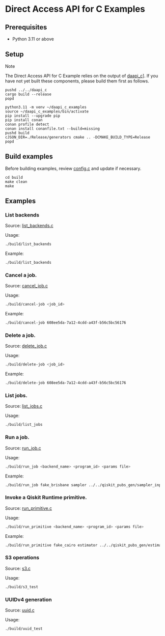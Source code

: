 # Direct Access API for C Examples

## Prerequisites
* Python 3.11 or above

## Setup

> [!NOTE]
> The Direct Access API for C Example relies on the output of [daapi_c](../../daapi_c)]. If you have not yet built these components, please build them first as follows.
>
> ```shell-session
> pushd ../../daapi_c
> cargo build --release
> popd 
> ```

```shell-session
python3.11 -m venv ~/daapi_c_examples
source ~/daapi_c_examples/bin/activate
pip install --upgrade pip
pip install conan
conan profile detect
conan install conanfile.txt --build=missing
pushd build
cJSON_DIR=./Release/generators cmake .. -DCMAKE_BUILD_TYPE=Release
popd
```

## Build examples

Before building examples, review [config.c](./src/config.c) and update if necessary.

```shell-session
cd build
make clean
make
```

## Examples

### List backends

Source: [list_backends.c](./src/list_backends.c)

Usage:
```bash
./build/list_backends
```
Example:
```bash
./build/list_backends
```

### Cancel a job.

Source: [cancel_job.c](./src/cancel_job.c)

Usage:
```bash
./build/cancel-job <job_id>
```
Example:
```bash
./build/cancel-job 608ee5da-7a12-4cdd-a43f-b56c5bc56176
```

### Delete a job.

Source: [delete_job.c](./src/delete_job.c)

Usage:
```bash
./build/delete-job <job_id>
```
Example:
```bash
./build/delete-job 608ee5da-7a12-4cdd-a43f-b56c5bc56176
```

### List jobs.

Source: [list_jobs.c](./src/list_jobs.c)

Usage:
```bash
./build/list_jobs
```

### Run a job. 

Source: [run_job.c](./src/run_job.c)

Usage:
```bash
./build/run_job <backend_name> <program_id> <params file>
```
Example: 
```bash
./build/run_job fake_brisbane sampler ../../qiskit_pubs_gen/sampler_input.json
```

### Invoke a Qiskit Runtime primitive.

Source: [run_primitive.c](./src/run_primitive.c)

Usage:
```bash 
./build/run_primitive <backend_name> <program_id> <params file>
```
Example:
```bash
./build/run_primitive fake_cairo estimator ../../qiskit_pubs_gen/estimator_input.json
```

### S3 operations

Source: [s3.c](./src/s3.c)

Usage:
```bash 
./build/s3_test
```

### UUIDv4 generation

Source: [uuid.c](./src/uuid.c)

Usage:
```bash 
./build/uuid_test
```
